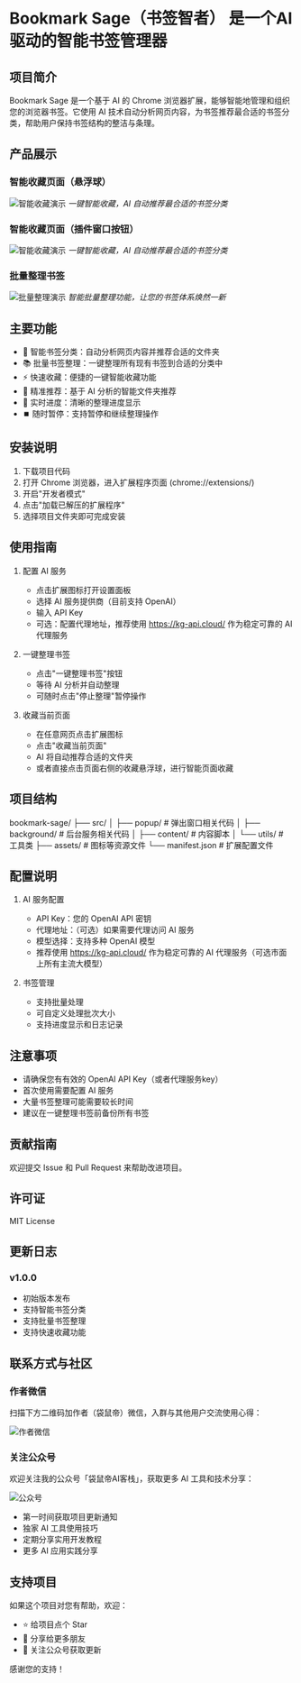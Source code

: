 # Bookmark Sage（书签智者） 是一个AI驱动的智能书签管理器

## 项目简介
Bookmark Sage 是一个基于 AI 的 Chrome 浏览器扩展，能够智能地管理和组织您的浏览器书签。它使用 AI 技术自动分析网页内容，为书签推荐最合适的书签分类，帮助用户保持书签结构的整洁与条理。

## 产品展示
### 智能收藏页面（悬浮球）
![智能收藏演示](assets/screenshot-save.jpg)
*一键智能收藏，AI 自动推荐最合适的书签分类*

### 智能收藏页面（插件窗口按钮）
![智能收藏演示](assets/screenshot-save2.jpg)
*一键智能收藏，AI 自动推荐最合适的书签分类*

### 批量整理书签
![批量整理演示](assets/screenshot-organize.jpg)
*智能批量整理功能，让您的书签体系焕然一新*

## 主要功能
- 🤖 智能书签分类：自动分析网页内容并推荐合适的文件夹
- 📚 批量书签整理：一键整理所有现有书签到合适的分类中
- ⚡ 快速收藏：便捷的一键智能收藏功能
- 🎯 精准推荐：基于 AI 分析的智能文件夹推荐
- 🔄 实时进度：清晰的整理进度显示
- ⏹️ 随时暂停：支持暂停和继续整理操作

## 安装说明
1. 下载项目代码
2. 打开 Chrome 浏览器，进入扩展程序页面 (chrome://extensions/)
3. 开启"开发者模式"
4. 点击"加载已解压的扩展程序"
5. 选择项目文件夹即可完成安装

## 使用指南
1. 配置 AI 服务
   - 点击扩展图标打开设置面板
   - 选择 AI 服务提供商（目前支持 OpenAI）
   - 输入 API Key
   - 可选：配置代理地址，推荐使用 https://kg-api.cloud/ 作为稳定可靠的 AI 代理服务

2. 一键整理书签
   - 点击"一键整理书签"按钮
   - 等待 AI 分析并自动整理
   - 可随时点击"停止整理"暂停操作

3. 收藏当前页面
   - 在任意网页点击扩展图标
   - 点击"收藏当前页面"
   - AI 将自动推荐合适的文件夹
   - 或者直接点击页面右侧的收藏悬浮球，进行智能页面收藏


## 项目结构 
bookmark-sage/
├── src/
│ ├── popup/ # 弹出窗口相关代码
│ ├── background/ # 后台服务相关代码
│ ├── content/ # 内容脚本
│ └── utils/ # 工具类
├── assets/ # 图标等资源文件
└── manifest.json # 扩展配置文件

## 配置说明
1. AI 服务配置
   - API Key：您的 OpenAI API 密钥
   - 代理地址：（可选）如果需要代理访问 AI 服务
   - 模型选择：支持多种 OpenAI 模型
   - 推荐使用 https://kg-api.cloud/ 作为稳定可靠的 AI 代理服务（可选市面上所有主流大模型）

2. 书签管理
   - 支持批量处理
   - 可自定义处理批次大小
   - 支持进度显示和日志记录

## 注意事项
- 请确保您有有效的 OpenAI API Key（或者代理服务key）
- 首次使用需要配置 AI 服务
- 大量书签整理可能需要较长时间
- 建议在一键整理书签前备份所有书签

## 贡献指南
欢迎提交 Issue 和 Pull Request 来帮助改进项目。

## 许可证
MIT License

## 更新日志
### v1.0.0
- 初始版本发布
- 支持智能书签分类
- 支持批量书签整理
- 支持快速收藏功能

## 联系方式与社区
### 作者微信
扫描下方二维码加作者（袋鼠帝）微信，入群与其他用户交流使用心得：

![作者微信](assets/wechat_qr.jpg)

### 关注公众号
欢迎关注我的公众号「袋鼠帝AI客栈」，获取更多 AI 工具和技术分享：

![公众号](assets/mp_qr.jpg)

- 第一时间获取项目更新通知
- 独家 AI 工具使用技巧
- 定期分享实用开发教程
- 更多 AI 应用实践分享

## 支持项目
如果这个项目对您有帮助，欢迎：
- ⭐ 给项目点个 Star
- 👥 分享给更多朋友
- 📢 关注公众号获取更新

感谢您的支持！